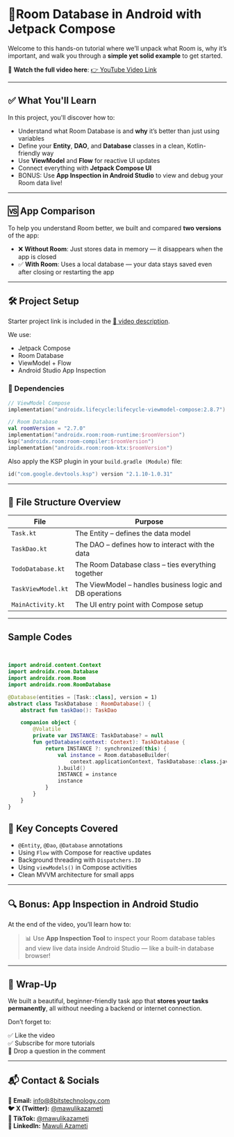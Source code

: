 

# 📌Room Database in Android with Jetpack Compose

Welcome to this hands-on tutorial where we’ll unpack what Room is, why it’s important, and walk you through a **simple yet solid example** to get started.

🎥 **Watch the full video here**: [👉 YouTube Video Link](https://www.youtube.com/watch?v=fB9dZlAQYRA)

---

## ✅ What You'll Learn

In this project, you'll discover how to:

- Understand what Room Database is and **why** it’s better than just using variables
- Define your **Entity**, **DAO**, and **Database** classes in a clean, Kotlin-friendly way
- Use **ViewModel** and **Flow** for reactive UI updates
- Connect everything with **Jetpack Compose UI**
- BONUS: Use **App Inspection in Android Studio** to view and debug your Room data live!

---

## 🆚 App Comparison

To help you understand Room better, we built and compared **two versions** of the app:

- ❌ **Without Room**: Just stores data in memory — it disappears when the app is closed
- ✅ **With Room**: Uses a local database — your data stays saved even after closing or restarting the app

---

## 🛠️ Project Setup

Starter project link is included in the [📌 video description](https://www.youtube.com/watch?v=fB9dZlAQYRA).

We use:

- Jetpack Compose
- Room Database
- ViewModel + Flow
- Android Studio App Inspection

### 🔧 Dependencies

```kotlin
// ViewModel Compose
implementation("androidx.lifecycle:lifecycle-viewmodel-compose:2.8.7")

// Room Database
val roomVersion = "2.7.0"
implementation("androidx.room:room-runtime:$roomVersion")
ksp("androidx.room:room-compiler:$roomVersion")
implementation("androidx.room:room-ktx:$roomVersion")
```

Also apply the KSP plugin in your `build.gradle (Module)` file:

```kotlin
id("com.google.devtools.ksp") version "2.1.10-1.0.31"
```

---

## 📂 File Structure Overview

| File | Purpose |
|------|---------|
| `Task.kt` | The Entity – defines the data model |
| `TaskDao.kt` | The DAO – defines how to interact with the data |
| `TodoDatabase.kt` | The Room Database class – ties everything together |
| `TaskViewModel.kt` | The ViewModel – handles business logic and DB operations |
| `MainActivity.kt` | The UI entry point with Compose setup |

---

## Sample Codes
```kotlin


import android.content.Context
import androidx.room.Database
import androidx.room.Room
import androidx.room.RoomDatabase

@Database(entities = [Task::class], version = 1)
abstract class TaskDatabase : RoomDatabase() {
    abstract fun taskDao(): TaskDao

    companion object {
        @Volatile
        private var INSTANCE: TaskDatabase? = null
        fun getDatabase(context: Context): TaskDatabase {
            return INSTANCE ?: synchronized(this) {
                val instance = Room.databaseBuilder(
                    context.applicationContext, TaskDatabase::class.java, "task_db"
                ).build()
                INSTANCE = instance
                instance
            }
        }
    }
}
```

## 🧠 Key Concepts Covered

- `@Entity`, `@Dao`, `@Database` annotations
- Using `Flow` with Compose for reactive updates
- Background threading with `Dispatchers.IO`
- Using `viewModels()` in Compose activities
- Clean MVVM architecture for small apps

---

## 🔍 Bonus: App Inspection in Android Studio

At the end of the video, you’ll learn how to:

> 📊 Use **App Inspection Tool** to inspect your Room database tables and view live data inside Android Studio — like a built-in database browser!

---

## 🙌 Wrap-Up

We built a beautiful, beginner-friendly task app that **stores your tasks permanently**, all without needing a backend or internet connection.

Don’t forget to:

✅ Like the video  
✅ Subscribe for more tutorials  
💬 Drop a question in the comment

---

## 📬 Contact & Socials

**📧 Email:** [info@8bitstechnology.com](mailto:info@8bitstechnology.com)  
**🐦 X (Twitter):** [@mawulikazameti](https://x.com/mawulikazameti?t=aOyFIDx7caDogI27hsAXWw&s=09)  
**🎵 TikTok:** [@mawulikazameti](https://www.tiktok.com/@mawulikazameti?_t=ZM-8vfT0qioy7p&_r=1)  
**💼 LinkedIn:** [Mawuli Azameti](https://www.linkedin.com/in/ikmazameti?utm_source=share&utm_campaign=share_via&utm_content=profile&utm_medium=android_app)




